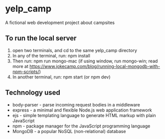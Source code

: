 # yelp_camp
A fictional web development project about campsites

## To run the local server
1. open two terminals, and cd to the same yelp_camp directory
1. In any of the terminal, run: npm install
2. Then run: npm run mongo-mac
(if using window, run mongo-win; read more at https://www.jokecamp.com/blog/running-local-mongodb-with-npm-scripts/)
3. In another terminal, run: npm start (or npm dev)

## Technology used
* body-parser - parse incoming request bodies in a middleware
* express - a minimal and flexible Node.js web application framework
* ejs - simple templating language to generate HTML markup with plain JavaScript
* npm - package manager for the JavaScript programming language
* MongoDB - a popular NoSQL (non-relational) database